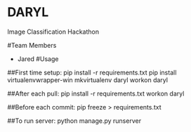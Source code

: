 # DARYL
Image Classification Hackathon

#Team Members
 - Jared
#Usage

##First time setup:
    pip install -r requirements.txt
    pip install virtualenvwrapper-win
    mkvirtualenv daryl
    workon daryl

##After each pull:
    pip install -r requirements.txt
    workon daryl

##Before each commit:
    pip freeze > requirements.txt

##To run server:
    python manage.py runserver